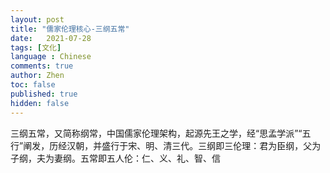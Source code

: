 ```yaml
---
layout: post
title: "儒家伦理核心-三纲五常"
date:   2021-07-28
tags: [文化]
language : Chinese
comments: true
author: Zhen
toc: false
published: true
hidden: false
---
```

三纲五常，又简称纲常，中国儒家伦理架构，起源先王之学，经“思孟学派”“五行”阐发，历经汉朝，并盛行于宋、明、清三代。三纲即三伦理：君为臣纲，父为子纲，夫为妻纲。五常即五人伦：仁、义、礼、智、信

<!--stackedit_data:
eyJoaXN0b3J5IjpbLTEyNjkyODE5OTcsODczMTc3MjE0XX0=
-->
